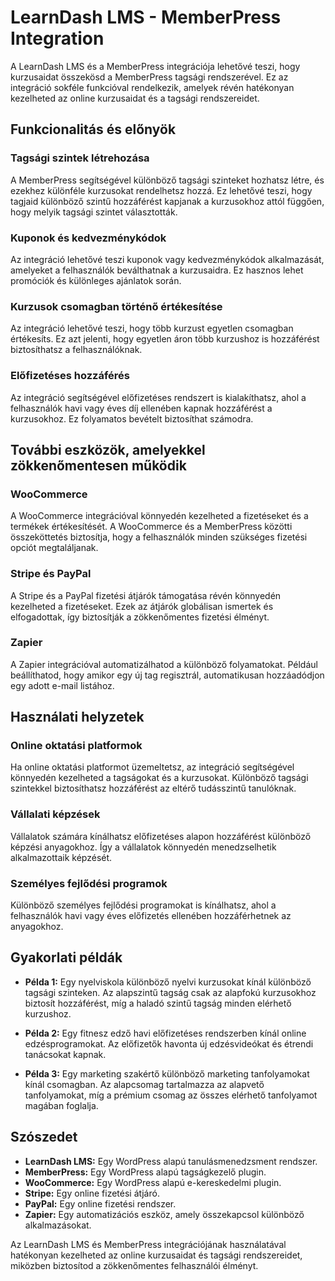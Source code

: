 # LearnDash LMS - MemberPress Integration

A LearnDash LMS és a MemberPress integrációja lehetővé teszi, hogy kurzusaidat összekösd a MemberPress tagsági rendszerével. Ez az integráció sokféle funkcióval rendelkezik, amelyek révén hatékonyan kezelheted az online kurzusaidat és a tagsági rendszereidet.

## Funkcionalitás és előnyök

### Tagsági szintek létrehozása
A MemberPress segítségével különböző tagsági szinteket hozhatsz létre, és ezekhez különféle kurzusokat rendelhetsz hozzá. Ez lehetővé teszi, hogy tagjaid különböző szintű hozzáférést kapjanak a kurzusokhoz attól függően, hogy melyik tagsági szintet választották.

### Kuponok és kedvezménykódok
Az integráció lehetővé teszi kuponok vagy kedvezménykódok alkalmazását, amelyeket a felhasználók beválthatnak a kurzusaidra. Ez hasznos lehet promóciók és különleges ajánlatok során.

### Kurzusok csomagban történő értékesítése
Az integráció lehetővé teszi, hogy több kurzust egyetlen csomagban értékesíts. Ez azt jelenti, hogy egyetlen áron több kurzushoz is hozzáférést biztosíthatsz a felhasználóknak.

### Előfizetéses hozzáférés
Az integráció segítségével előfizetéses rendszert is kialakíthatsz, ahol a felhasználók havi vagy éves díj ellenében kapnak hozzáférést a kurzusokhoz. Ez folyamatos bevételt biztosíthat számodra.

## További eszközök, amelyekkel zökkenőmentesen működik

### WooCommerce
A WooCommerce integrációval könnyedén kezelheted a fizetéseket és a termékek értékesítését. A WooCommerce és a MemberPress közötti összeköttetés biztosítja, hogy a felhasználók minden szükséges fizetési opciót megtaláljanak.

### Stripe és PayPal
A Stripe és a PayPal fizetési átjárók támogatása révén könnyedén kezelheted a fizetéseket. Ezek az átjárók globálisan ismertek és elfogadottak, így biztosítják a zökkenőmentes fizetési élményt.

### Zapier
A Zapier integrációval automatizálhatod a különböző folyamatokat. Például beállíthatod, hogy amikor egy új tag regisztrál, automatikusan hozzáadódjon egy adott e-mail listához.

## Használati helyzetek

### Online oktatási platformok
Ha online oktatási platformot üzemeltetsz, az integráció segítségével könnyedén kezelheted a tagságokat és a kurzusokat. Különböző tagsági szintekkel biztosíthatsz hozzáférést az eltérő tudásszintű tanulóknak.

### Vállalati képzések
Vállalatok számára kínálhatsz előfizetéses alapon hozzáférést különböző képzési anyagokhoz. Így a vállalatok könnyedén menedzselhetik alkalmazottaik képzését.

### Személyes fejlődési programok
Különböző személyes fejlődési programokat is kínálhatsz, ahol a felhasználók havi vagy éves előfizetés ellenében hozzáférhetnek az anyagokhoz.

## Gyakorlati példák

- **Példa 1:** Egy nyelviskola különböző nyelvi kurzusokat kínál különböző tagsági szinteken. Az alapszintű tagság csak az alapfokú kurzusokhoz biztosít hozzáférést, míg a haladó szintű tagság minden elérhető kurzushoz.
  
- **Példa 2:** Egy fitnesz edző havi előfizetéses rendszerben kínál online edzésprogramokat. Az előfizetők havonta új edzésvideókat és étrendi tanácsokat kapnak.
  
- **Példa 3:** Egy marketing szakértő különböző marketing tanfolyamokat kínál csomagban. Az alapcsomag tartalmazza az alapvető tanfolyamokat, míg a prémium csomag az összes elérhető tanfolyamot magában foglalja.

## Szószedet

- **LearnDash LMS:** Egy WordPress alapú tanulásmenedzsment rendszer.
- **MemberPress:** Egy WordPress alapú tagságkezelő plugin.
- **WooCommerce:** Egy WordPress alapú e-kereskedelmi plugin.
- **Stripe:** Egy online fizetési átjáró.
- **PayPal:** Egy online fizetési rendszer.
- **Zapier:** Egy automatizációs eszköz, amely összekapcsol különböző alkalmazásokat.

Az LearnDash LMS és MemberPress integrációjának használatával hatékonyan kezelheted az online kurzusaidat és tagsági rendszereidet, miközben biztosítod a zökkenőmentes felhasználói élményt.